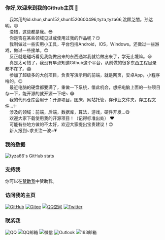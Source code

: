 ### 你好,欢迎来到我的Github主页 👋
 我常用的id:shun,shun152,shun1520600496,tyza,tyza66,洮羱芝闇，孙达明。😄  
 没错，这些都是我。😎  
 你是否在某些领域见过或使用过我的作品呢？😏  
 我制做过一些实用小工具，平台包括Android，IOS，Windows。还做过一些游戏，做过一些接单。😊  
 反正就是碰巧看见我能做出来的东西通常我就给做出来了，学无止境嘛。😃  
 真是太可惜了，我没有早点知道Github这个平台，从前做的很多东西工程目录都不在了。😱  
 参加了超级多的大创项目，负责写演示用的前端，就是网页，安卓App，小程序啥的。😉  
 最近电脑的硬盘都要满了，重做一下系统，借此机会，想把电脑上面的一些项目存一下，能开源的就开源一下吧~ 😂  
 我的代码仓库会用于：开源项目，图床，网站托管，存作业文件夹，存工程文件...✨  
 涉及的领域：前端，后端，数据库，算法，游戏，硬件开发...😋  
 欢迎大家下载使用我的开源项目！（记得标准出处）  ❤️  
 可能有些地方做的不太好，欢迎大家提出宝贵建议！😊  
 新人报到\~求关注一波\~💗  
 
### 我的数据
![tyza66's GitHub stats](https://github-readme-stats.vercel.app/api?username=tyza66&theme=dark&show_icons=true)

### 支持我

你可以在[赞助我](https://github.com/tyza66/SponsorMe)中赞助我。

### 访问我的主页

[![GitHub](https://img.shields.io/badge/GitHub-grey?logo=github)](https://github.com/tyza66)
[![Gitee](https://img.shields.io/badge/Gitee-red?logo=gitee)](https://gitee.com/shun152)
[![QQ空间](https://img.shields.io/badge/QQ%E7%A9%BA%E9%97%B4-yellow?logo=qzone)](https://user.qzone.qq.com/1520600496/)
[![Twitter](https://img.shields.io/badge/Twitter-blue?logo=twitter)](https://twitter.com/tyza666)

### 联系我

![QQ](https://img.shields.io/badge/QQ-1520600496-brightgreen)
![QQ邮箱](https://img.shields.io/badge/QQ%E9%82%AE%E7%AE%B1-1520600496%40qq.com-orange)
![微信](https://img.shields.io/badge/%E5%BE%AE%E4%BF%A1-tyza66-green)
![Outlook](https://img.shields.io/badge/Outlook-shun__outlook.com-blue)
![163邮箱](https://img.shields.io/badge/163%E9%82%AE%E7%AE%B1-qq1520600496%40163.com-red)

